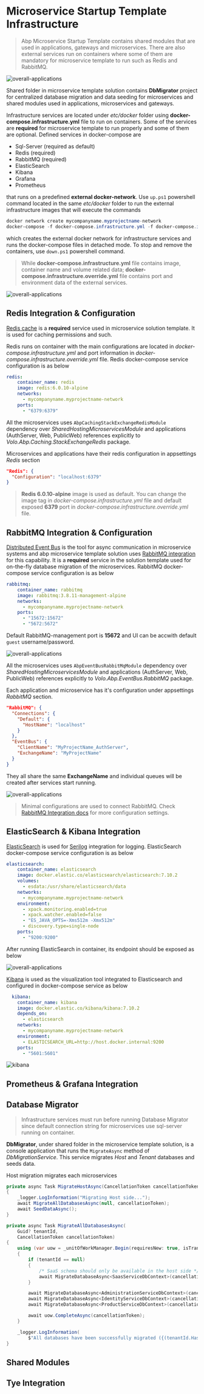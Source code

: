 # Microservice Startup Template Infrastructure

> Abp Microservice Startup Template contains shared modules that are used in applications, gateways and microservices. There are also external services run on containers where some of them are mandatory for microservice template to run such as Redis and RabbitMQ.

![overall-applications](../../images/microservice-template-main-diagram.png)

Shared folder in microservice template solution contains **DbMigrator** project for centralized database migration and data seeding for microservices and shared modules used in applications, microservices and gateways. 

Infrastructure services are located under *etc/docker* folder using **docker-compose.infrastructure.yml** file to run on containers. Some of the services are **required** for microservice template to run properly and some of them are optional. Defined services in docker-compose are

- Sql-Server (required as default)
- Redis (required)
- RabbitMQ (required)
- ElasticSearch
- Kibana
- Grafana
- Prometheus

that runs on a predefined **external docker-network**. Use `up.ps1` powershell command located in the same *etc/docker* folder to run the external infrastructure images that will execute the commands

```powershell
docker network create mycompanyname.myprojectname-network
docker-compose -f docker-compose.infrastructure.yml -f docker-compose.infrastructure.override.yml up -d
```

which creates the external docker network for infrastructure services and runs the docker-compose files in detached mode. To stop and remove the containers, use `down.ps1` powershell command. 

> While **docker-compose.infrastructure.yml** file contains image, container name and volume related data; **docker-compose.infrastructure.override.yml** file contains port and environment data of the external services.

![overall-applications](../../images/running-infrastructure.png)

## Redis Integration & Configuration

[Redis cache](https://docs.abp.io/en/abp/latest/Redis-Cache) is a **required** service used in microservice solution template. It is used for caching permissions and such.

Redis runs on container with the main configurations are located in *docker-compose.infrastructure.yml* and port information in *docker-compose.infrastructure.override.yml* file. Redis docker-compose service configuration is as below

```yaml
redis:
    container_name: redis
    image: redis:6.0.10-alpine
    networks:
      - mycompanyname.myprojectname-network
    ports:
      - "6379:6379"  
```

All the microservices uses `AbpCachingStackExchangeRedisModule` dependency over *SharedHostingMicroservicesModule* and applications (AuthServer, Web, PublicWeb) references explicitly to *Volo.Abp.Caching.StackExchangeRedis* package.

Microservices and applications have their redis configuration in appsettings *Redis* section

```json
"Redis": {
  "Configuration": "localhost:6379"
}
```

> **Redis 6.0.10-alpine** image is used as default. You can change the image tag in *docker-compose.infrastructure.yml* file and default exposed **6379** port in *docker-compose.infrastructure.override.yml* file.

## RabbitMQ Integration & Configuration

[Distributed Event Bus](https://docs.abp.io/en/abp/latest/Distributed-Event-Bus) is the tool for async communication in microservice systems and abp microservice template solution uses [RabbitMQ integration](https://docs.abp.io/en/abp/latest/Distributed-Event-Bus-RabbitMQ-Integration) for this capability. It is a **required** service in the solution template used for on-the-fly database migration of the microservices. RabbitMQ docker-compose service configuration is as below

```yaml
rabbitmq:
    container_name: rabbitmq
    image: rabbitmq:3.8.11-management-alpine
    networks:
      - mycompanyname.myprojectname-network
    ports:
      - "15672:15672"
      - "5672:5672"  
```

Default RabbitMQ-management port is **15672** and UI can be accwith default `guest` username/password.

![overall-applications](../../images/rabbitmq-exchanges.png)

All the microservices uses `AbpEventBusRabbitMqModule` dependency over *SharedHostingMicroservicesModule* and applications (AuthServer, Web, PublicWeb) references explicitly to *Volo.Abp.EventBus.RabbitMQ* package.

Each application and microservice has it's configuration under appsettings *RabbitMQ* section.

```json
"RabbitMQ": {
  "Connections": {
    "Default": {
      "HostName": "localhost"
    }
  },
  "EventBus": {
    "ClientName": "MyProjectName_AuthServer",
    "ExchangeName": "MyProjectName"
  }
}
```

They all share the same **ExchangeName** and individual queues will be created after services start running.

![overall-applications](../../images/rabbitmq-queues.png)

> Minimal configurations are used to connect RabbitMQ. Check [RabbitMQ Integration docs](https://docs.abp.io/en/abp/latest/Distributed-Event-Bus-RabbitMQ-Integration#configuration) for more configuration settings.

## ElasticSearch & Kibana Integration

[ElasticSearch](https://www.elastic.co/elasticsearch/) is used for [Serilog](https://serilog.net/) integration for logging. ElasticSearch docker-compose service configuration is as below

```yaml
elasticsearch:
    container_name: elasticsearch
    image: docker.elastic.co/elasticsearch/elasticsearch:7.10.2
    volumes:
      - esdata:/usr/share/elasticsearch/data
    networks:
      - mycompanyname.myprojectname-network
    environment:
      - xpack.monitoring.enabled=true
      - xpack.watcher.enabled=false
      - "ES_JAVA_OPTS=-Xms512m -Xmx512m"
      - discovery.type=single-node
    ports:
      - "9200:9200"  
```

After running ElasticSearch in container, its endpoint should be exposed as below

![overall-applications](../../images/elastic-search.png)

[Kibana](https://www.elastic.co/kibana) is used as the visualization tool integrated to Elasticsearch and configured in docker-compose service as below

```yaml
  kibana:
    container_name: kibana
    image: docker.elastic.co/kibana/kibana:7.10.2
    depends_on:
      - elasticsearch
    networks:
      - mycompanyname.myprojectname-network
    environment:
      - ELASTICSEARCH_URL=http://host.docker.internal:9200
    ports: 
      - "5601:5601"  
```

![kibana](../../images/kibana.png)

## Prometheus & Grafana Integration

## Database Migrator

> Infrastructure services must run before running Database Migrator since default connection string for microservices use sql-server running on container.

**DbMigrator**, under shared folder in the microservice template solution, is a console application that runs the `MigrateAsync` method of *DbMigrationService*. This service migrates *Host* and *Tenant* databases and seeds data.

Host migration migrates each microservices

```csharp
private async Task MigrateHostAsync(CancellationToken cancellationToken)
{
    _logger.LogInformation("Migrating Host side...");
    await MigrateAllDatabasesAsync(null, cancellationToken);
    await SeedDataAsync();
}

private async Task MigrateAllDatabasesAsync(
    Guid? tenantId,
    CancellationToken cancellationToken)
{
    using (var uow = _unitOfWorkManager.Begin(requiresNew: true, isTransactional: false))
    {
        if (tenantId == null)
        {
            /* SaaS schema should only be available in the host side */
            await MigrateDatabaseAsync<SaasServiceDbContext>(cancellationToken);
        }

        await MigrateDatabaseAsync<AdministrationServiceDbContext>(cancellationToken);
        await MigrateDatabaseAsync<IdentityServiceDbContext>(cancellationToken);
        await MigrateDatabaseAsync<ProductServiceDbContext>(cancellationToken);

        await uow.CompleteAsync(cancellationToken);
    }

    _logger.LogInformation(
        $"All databases have been successfully migrated ({(tenantId.HasValue ? $"tenantId: {tenantId}" : "HOST")}).");
}
```

## Shared Modules

## Tye Integration